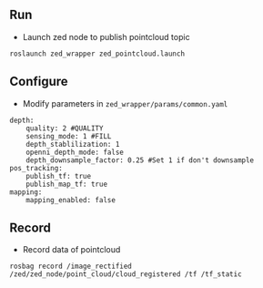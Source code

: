 ## Run
   - Launch zed node to publish pointcloud topic
   ```Shell
   roslaunch zed_wrapper zed_pointcloud.launch
   ```

## Configure
   - Modify parameters in `zed_wrapper/params/common.yaml`
   ```Shell
   depth:
       quality: 2 #QUALITY
       sensing_mode: 1 #FILL
       depth_stablilization: 1
       openni_depth_mode: false
       depth_downsample_factor: 0.25 #Set 1 if don't downsample
   pos_tracking:
       publish_tf: true
       publish_map_tf: true
   mapping:
       mapping_enabled: false
   ```
   
## Record
   - Record data of pointcloud
   ```Shell
   rosbag record /image_rectified /zed/zed_node/point_cloud/cloud_registered /tf /tf_static
   ```
